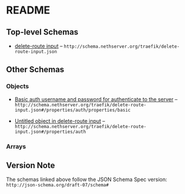 # README

## Top-level Schemas

*   [delete-route input](./delete-route-input.md "Configure a Promtail agent") – `http://schema.nethserver.org/traefik/delete-route-input.json`

## Other Schemas

### Objects

*   [Basic auth username and password for authenticate to the server](./delete-route-input-properties-auth-properties-basic-auth-username-and-password-for-authenticate-to-the-server.md) – `http://schema.nethserver.org/traefik/delete-route-input.json#/properties/auth/properties/basic`

*   [Untitled object in delete-route input](./delete-route-input-properties-auth.md) – `http://schema.nethserver.org/traefik/delete-route-input.json#/properties/auth`

### Arrays



## Version Note

The schemas linked above follow the JSON Schema Spec version: `http://json-schema.org/draft-07/schema#`
